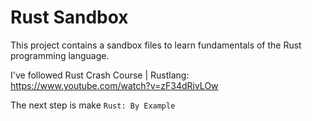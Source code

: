 # Rust Sandbox

This project contains a sandbox files to learn fundamentals of the Rust programming language.

I've followed Rust Crash Course | Rustlang: 
https://www.youtube.com/watch?v=zF34dRivLOw


The next step is make `Rust: By Example`